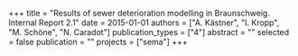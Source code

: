 +++
title = "Results of sewer deterioration modelling in Braunschweig. Internal Report 2.1"
date = 2015-01-01
authors = ["A. Kästner", "I. Kropp", "M. Schöne", "N. Caradot"]
publication_types = ["4"]
abstract = ""
selected = false
publication = ""
projects = ["sema"]
+++

